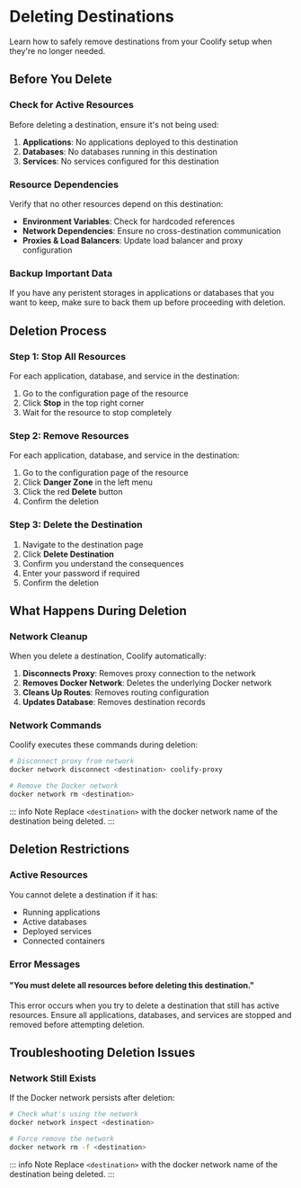 # Deleting Destinations

Learn how to safely remove destinations from your Coolify setup when they're no longer needed.

## Before You Delete

### Check for Active Resources

Before deleting a destination, ensure it's not being used:

1. **Applications**: No applications deployed to this destination
2. **Databases**: No databases running in this destination
3. **Services**: No services configured for this destination

### Resource Dependencies

Verify that no other resources depend on this destination:

- **Environment Variables**: Check for hardcoded references
- **Network Dependencies**: Ensure no cross-destination communication
- **Proxies & Load Balancers**: Update load balancer and proxy configuration

### Backup Important Data

If you have any peristent storages in applications or databases that you want to keep, make sure to back them up before proceeding with deletion.

## Deletion Process

### Step 1: Stop All Resources

<ZoomableImage src="/images/destinations/stop-resource.webp" />

For each application, database, and service in the destination:

1. Go to the configuration page of the resource
2. Click **Stop** in the top right corner
3. Wait for the resource to stop completely

### Step 2: Remove Resources

For each application, database, and service in the destination:

<ZoomableImage src="/images/destinations/delete-resource.webp" />

1. Go to the configuration page of the resource
2. Click **Danger Zone** in the left menu
3. Click the red **Delete** button
4. Confirm the deletion

### Step 3: Delete the Destination

<ZoomableImage src="/images/destinations/delete-destination.webp" />

1. Navigate to the destination page
2. Click **Delete Destination**
3. Confirm you understand the consequences
4. Enter your password if required
5. Confirm the deletion

## What Happens During Deletion

### Network Cleanup

When you delete a destination, Coolify automatically:

1. **Disconnects Proxy**: Removes proxy connection to the network
2. **Removes Docker Network**: Deletes the underlying Docker network
3. **Cleans Up Routes**: Removes routing configuration
4. **Updates Database**: Removes destination records

### Network Commands

Coolify executes these commands during deletion:

```bash
# Disconnect proxy from network
docker network disconnect <destination> coolify-proxy

# Remove the Docker network
docker network rm <destination>
```

::: info Note
Replace `<destination>` with the docker network name of the destination being deleted.
:::

## Deletion Restrictions

### Active Resources

You cannot delete a destination if it has:

- Running applications
- Active databases
- Deployed services
- Connected containers

### Error Messages

#### "You must delete all resources before deleting this destination."

This error occurs when you try to delete a destination that still has active resources. Ensure all applications, databases, and services are stopped and removed before attempting deletion.

## Troubleshooting Deletion Issues

### Network Still Exists

If the Docker network persists after deletion:

```bash
# Check what's using the network
docker network inspect <destination>

# Force remove the network
docker network rm -f <destination>
```

::: info Note
Replace `<destination>` with the docker network name of the destination being deleted.
:::
